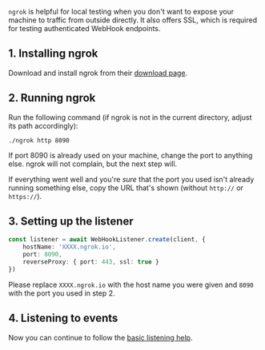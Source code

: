 `ngrok` is helpful for local testing when you don't want to expose your machine to traffic from outside directly. It also offers SSL, which is required for testing authenticated WebHook endpoints.

## 1. Installing ngrok

Download and install ngrok from their [download page](https://ngrok.com/download).

## 2. Running ngrok

Run the following command (if ngrok is not in the current directory, adjust its path accordingly):

```
./ngrok http 8090
```

If port 8090 is already used on your machine, change the port to anything else. ngrok will not complain, but the next step will.

If everything went well and you're *sure* that the port you used isn't already running something else, copy the URL that's shown (without `http://` or `https://`).

## 3. Setting up the listener

```typescript
const listener = await WebHookListener.create(client, {
    hostName: 'XXXX.ngrok.io',
    port: 8090,
    reverseProxy: { port: 443, ssl: true }
})
```

Please replace `XXXX.ngrok.io` with the host name you were given and `8090` with the port you used in step 2.

## 4. Listening to events

Now you can continue to follow the [basic listening help](/twitch-webhooks/docs/basic-usage/listening-to-events).
